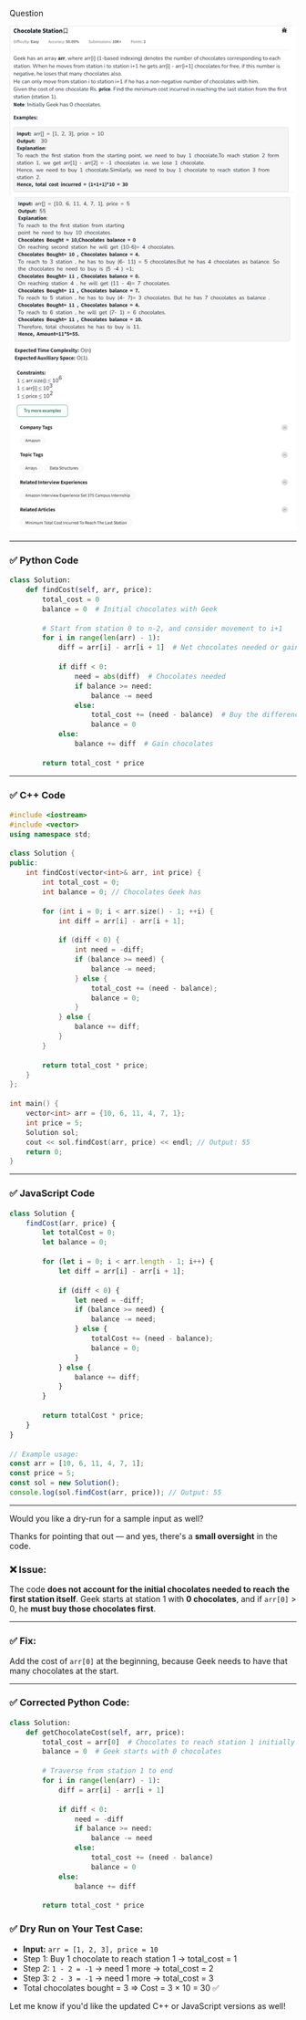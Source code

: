 Question

![Question](Question.png)

---

### ✅ **Python Code**

```python
class Solution:
    def findCost(self, arr, price):
        total_cost = 0
        balance = 0  # Initial chocolates with Geek

        # Start from station 0 to n-2, and consider movement to i+1
        for i in range(len(arr) - 1):
            diff = arr[i] - arr[i + 1]  # Net chocolates needed or gained

            if diff < 0:
                need = abs(diff)  # Chocolates needed
                if balance >= need:
                    balance -= need
                else:
                    total_cost += (need - balance)  # Buy the difference
                    balance = 0
            else:
                balance += diff  # Gain chocolates

        return total_cost * price
```

---

### ✅ **C++ Code**

```cpp
#include <iostream>
#include <vector>
using namespace std;

class Solution {
public:
    int findCost(vector<int>& arr, int price) {
        int total_cost = 0;
        int balance = 0; // Chocolates Geek has

        for (int i = 0; i < arr.size() - 1; ++i) {
            int diff = arr[i] - arr[i + 1];

            if (diff < 0) {
                int need = -diff;
                if (balance >= need) {
                    balance -= need;
                } else {
                    total_cost += (need - balance);
                    balance = 0;
                }
            } else {
                balance += diff;
            }
        }

        return total_cost * price;
    }
};

int main() {
    vector<int> arr = {10, 6, 11, 4, 7, 1};
    int price = 5;
    Solution sol;
    cout << sol.findCost(arr, price) << endl; // Output: 55
    return 0;
}
```

---

### ✅ **JavaScript Code**

```javascript
class Solution {
    findCost(arr, price) {
        let totalCost = 0;
        let balance = 0;

        for (let i = 0; i < arr.length - 1; i++) {
            let diff = arr[i] - arr[i + 1];

            if (diff < 0) {
                let need = -diff;
                if (balance >= need) {
                    balance -= need;
                } else {
                    totalCost += (need - balance);
                    balance = 0;
                }
            } else {
                balance += diff;
            }
        }

        return totalCost * price;
    }
}

// Example usage:
const arr = [10, 6, 11, 4, 7, 1];
const price = 5;
const sol = new Solution();
console.log(sol.findCost(arr, price)); // Output: 55
```

---

Would you like a dry-run for a sample input as well?

Thanks for pointing that out — and yes, there's a **small oversight** in the code.

### ❌ Issue:

The code **does not account for the initial chocolates needed to reach the first station itself**. Geek starts at station 1 with **0 chocolates**, and if `arr[0]` > 0, he **must buy those chocolates first**.

---

### ✅ Fix:

Add the cost of `arr[0]` at the beginning, because Geek needs to have that many chocolates at the start.

---

### ✅ Corrected Python Code:

```python
class Solution:
    def getChocolateCost(self, arr, price):
        total_cost = arr[0]  # Chocolates to reach station 1 initially
        balance = 0  # Geek starts with 0 chocolates

        # Traverse from station 1 to end
        for i in range(len(arr) - 1):
            diff = arr[i] - arr[i + 1]

            if diff < 0:
                need = -diff
                if balance >= need:
                    balance -= need
                else:
                    total_cost += (need - balance)
                    balance = 0
            else:
                balance += diff

        return total_cost * price
```

### ✅ Dry Run on Your Test Case:

* **Input:** `arr = [1, 2, 3], price = 10`
* Step 1: Buy 1 chocolate to reach station 1 → total\_cost = 1
* Step 2: `1 - 2 = -1` → need 1 more → total\_cost = 2
* Step 3: `2 - 3 = -1` → need 1 more → total\_cost = 3
* Total chocolates bought = 3 ⇒ Cost = 3 × 10 = 30 ✅

Let me know if you'd like the updated C++ or JavaScript versions as well!
